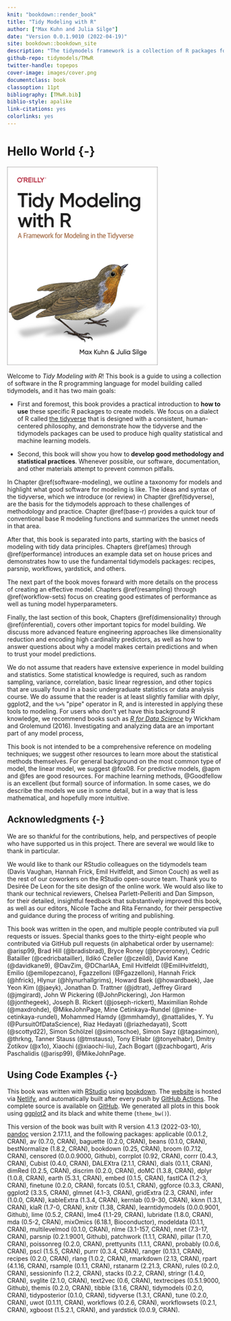 ```yaml
---
knit: "bookdown::render_book"
title: "Tidy Modeling with R"
author: ["Max Kuhn and Julia Silge"]
date: "Version 0.0.1.9010 (2022-04-19)"
site: bookdown::bookdown_site
description: "The tidymodels framework is a collection of R packages for modeling and machine learning using tidyverse principles. This book provides a thorough introduction to how to use tidymodels, and an outline of good methodology and statistical practice for phases of the modeling process."
github-repo: tidymodels/TMwR
twitter-handle: topepos
cover-image: images/cover.png
documentclass: book
classoption: 11pt
bibliography: [TMwR.bib]
biblio-style: apalike
link-citations: yes
colorlinks: yes
---
```


# Hello World {-} 

<a href="https://amzn.to/35Hn96s"><img src="images/cover.png" width="350" height="460" alt="Buy from Amazon" class="cover" /></a>

Welcome to _Tidy Modeling with R_! This book is a guide to using a collection of software in the R programming language for model building called <span class="pkg">tidymodels</span>, and it has two main goals: 

- First and foremost, this book provides a practical introduction to **how to use** these specific R packages to create models. We focus on a dialect of R called [the tidyverse](https://www.tidyverse.org/) that is designed with a consistent, human-centered philosophy, and demonstrate how the tidyverse and the <span class="pkg">tidymodels</span> packages can be used to produce high quality statistical and machine learning models.

- Second, this book will show you how to **develop good methodology and statistical practices**. Whenever possible, our software, documentation, and other materials attempt to prevent common pitfalls. 

In Chapter \@ref(software-modeling), we outline a taxonomy for models and highlight what good software for modeling is like. The ideas and syntax of the tidyverse, which we introduce (or review) in Chapter \@ref(tidyverse), are the basis for the tidymodels approach to these challenges of methodology and practice. Chapter \@ref(base-r) provides a quick tour of conventional base R modeling functions and summarizes the unmet needs in that area. 

After that, this book is separated into parts, starting with the basics of modeling with tidy data principles. Chapters \@ref(ames) through \@ref(performance) introduces an example data set on house prices and demonstrates how to use the fundamental tidymodels packages: <span class="pkg">recipes</span>, <span class="pkg">parsnip</span>, <span class="pkg">workflows</span>, <span class="pkg">yardstick</span>, and others. 

The next part of the book moves forward with more details on the process of creating an effective model. Chapters \@ref(resampling) through \@ref(workflow-sets) focus on creating good estimates of performance as well as tuning model hyperparameters. 

Finally, the last section of this book, Chapters \@ref(dimensionality) through \@ref(inferential), covers other important topics for model building. We discuss more advanced feature engineering approaches like dimensionality reduction and encoding high cardinality predictors, as well as how to answer questions about why a model makes certain predictions and when to trust your model predictions.

We do not assume that readers have extensive experience in model building and statistics. Some statistical knowledge is required, such as random sampling, variance, correlation, basic linear regression, and other topics that are usually found in a basic undergraduate statistics or data analysis course. We do assume that the reader is at least slightly familiar with dplyr, ggplot2, and the `%>%` "pipe" operator in R, and is interested in applying these tools to modeling. For users who don't yet have this background R knowledge, we recommend books such as [*R for Data Science*](https://r4ds.had.co.nz/) by Wickham and Grolemund (2016). Investigating and analyzing data are an important part of any model process,

This book is not intended to be a comprehensive reference on modeling techniques; we suggest other resources to learn more about the statistical methods themselves. For general background on the most common type of model, the linear model, we suggest @fox08.  For predictive models, @apm and @fes are good resources. For machine learning methods, @Goodfellow is an excellent (but formal) source of information. In some cases, we do describe the models we use in some detail, but in a way that is less mathematical, and hopefully more intuitive. 


## Acknowledgments {-}



We are so thankful for the contributions, help, and perspectives of people who have supported us in this project. There are several we would like to thank in particular.

We would like to thank our RStudio colleagues on the <span class="pkg">tidymodels</span> team (Davis Vaughan, Hannah Frick, Emil Hvitfeldt, and Simon Couch) as well as the rest of our coworkers on the RStudio open-source team. Thank you to Desirée De Leon for the site design of the online work. We would also like to thank our technical reviewers, Chelsea Parlett-Pelleriti and Dan Simpson, for their detailed, insightful feedback that substantively improved this book, as well as our editors, Nicole Tache and Rita Fernando, for their perspective and guidance during the process of writing and publishing.


This book was written in the open, and multiple people contributed via pull requests or issues. Special thanks goes to the thirty-eight people who contributed via GitHub pull requests (in alphabetical order by username): \@arisp99, Brad Hill (\@bradisbrad), Bryce Roney (\@bryceroney), Cedric Batailler (\@cedricbatailler), Ildikó Czeller (\@czeildi), David Kane (\@davidkane9), \@DavZim, \@DCharIAA, Emil Hvitfeldt (\@EmilHvitfeldt), Emilio (\@emilopezcano), Fgazzelloni (\@Fgazzelloni), Hannah Frick (\@hfrick), Hlynur (\@hlynurhallgrims), Howard Baek (\@howardbaek), Jae Yeon Kim (\@jaeyk), Jonathan D. Trattner (\@jdtrat), Jeffrey Girard (\@jmgirard), John W Pickering (\@JohnPickering), Jon Harmon (\@jonthegeek), Joseph B. Rickert (\@joseph-rickert), Maximilian Rohde (\@maxdrohde), \@MikeJohnPage, Mine Cetinkaya-Rundel (\@mine-cetinkaya-rundel), Mohammed Hamdy (\@mmhamdy), \@nattalides, Y. Yu (\@PursuitOfDataScience), Riaz Hedayati (\@riazhedayati), Scott (\@scottyd22), Simon Schölzel (\@simonschoe), Simon Sayz (\@tagasimon), \@thrkng, Tanner Stauss (\@tmstauss), Tony ElHabr (\@tonyelhabr), Dmitry Zotikov (\@x1o), Xiaochi (\@xiaochi-liu), Zach Bogart (\@zachbogart), Aris Paschalidis (\@arisp99), \@MikeJohnPage.

## Using Code Examples {-}



This book was written with [RStudio](http://www.rstudio.com/ide/) using [bookdown](http://bookdown.org/). The [website](https://tmwr.org) is hosted via [Netlify](http://netlify.com/), and automatically built after every push by [GitHub Actions](https://help.github.com/actions). The complete source is available on [GitHub](https://github.com/tidymodels/TMwR). We generated all plots in this book using [ggplot2](https://ggplot2.tidyverse.org/) and its black and white theme (`theme_bw()`). 

This version of the book was built with R version 4.1.3 (2022-03-10), [pandoc](https://pandoc.org/) version 2.17.1.1, and the following packages: applicable (0.0.1.2, CRAN), av (0.7.0, CRAN), baguette (0.2.0, CRAN), beans (0.1.0, CRAN), bestNormalize (1.8.2, CRAN), bookdown (0.25, CRAN), broom (0.7.12, CRAN), censored (0.0.0.9000, Github), corrplot (0.92, CRAN), corrr (0.4.3, CRAN), Cubist (0.4.0, CRAN), DALEXtra (2.1.1, CRAN), dials (0.1.1, CRAN), dimRed (0.2.5, CRAN), discrim (0.2.0, CRAN), doMC (1.3.8, CRAN), dplyr (1.0.8, CRAN), earth (5.3.1, CRAN), embed (0.1.5, CRAN), fastICA (1.2-3, CRAN), finetune (0.2.0, CRAN), forcats (0.5.1, CRAN), ggforce (0.3.3, CRAN), ggplot2 (3.3.5, CRAN), glmnet (4.1-3, CRAN), gridExtra (2.3, CRAN), infer (1.0.0, CRAN), kableExtra (1.3.4, CRAN), kernlab (0.9-30, CRAN), kknn (1.3.1, CRAN), klaR (1.7-0, CRAN), knitr (1.38, CRAN), learntidymodels (0.0.0.9001, Github), lime (0.5.2, CRAN), lme4 (1.1-29, CRAN), lubridate (1.8.0, CRAN), mda (0.5-2, CRAN), mixOmics (6.18.1, Bioconductor), modeldata (0.1.1, CRAN), multilevelmod (0.1.0, CRAN), nlme (3.1-157, CRAN), nnet (7.3-17, CRAN), parsnip (0.2.1.9001, Github), patchwork (1.1.1, CRAN), pillar (1.7.0, CRAN), poissonreg (0.2.0, CRAN), prettyunits (1.1.1, CRAN), probably (0.0.6, CRAN), pscl (1.5.5, CRAN), purrr (0.3.4, CRAN), ranger (0.13.1, CRAN), recipes (0.2.0, CRAN), rlang (1.0.2, CRAN), rmarkdown (2.13, CRAN), rpart (4.1.16, CRAN), rsample (0.1.1, CRAN), rstanarm (2.21.3, CRAN), rules (0.2.0, CRAN), sessioninfo (1.2.2, CRAN), stacks (0.2.2, CRAN), stringr (1.4.0, CRAN), svglite (2.1.0, CRAN), text2vec (0.6, CRAN), textrecipes (0.5.1.9000, Github), themis (0.2.0, CRAN), tibble (3.1.6, CRAN), tidymodels (0.2.0, CRAN), tidyposterior (0.1.0, CRAN), tidyverse (1.3.1, CRAN), tune (0.2.0, CRAN), uwot (0.1.11, CRAN), workflows (0.2.6, CRAN), workflowsets (0.2.1, CRAN), xgboost (1.5.2.1, CRAN), and yardstick (0.0.9, CRAN).

